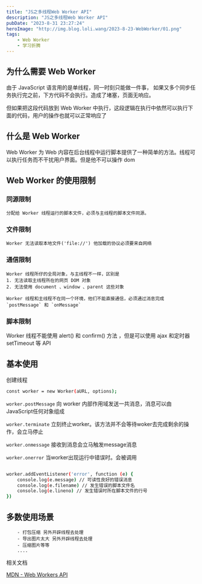 ```yaml
---
title: "JS之多线程Web Worker API"
description: "JS之多线程Web Worker API"
pubDate: "2023-8-31 23:27:24"
heroImage: "http://img.blog.loli.wang/2023-8-23-WebWorker/01.png"
tags:
    - Web Worker
    - 学习折腾
---
```


## 为什么需要 Web Worker

由于 JavaScript 语言用的是单线程，同一时刻只能做一件事， 如果又多个同步任务执行完之前，下方代码不会执行。造成了堵塞，页面无响应。

但如果把这段代码放到 Web Worker 中执行，这段逻辑在执行中依然可以执行下面的代码，用户的操作也就可以正常响应了

## 什么是 Web Worker

Web Worker 为 Web 内容在后台线程中运行脚本提供了一种简单的方法。线程可以执行任务而不干扰用户界面。但是他不可以操作 dom

## Web Worker 的使用限制

### 同源限制

    分配给 Worker 线程运行的脚本文件，必须与主线程的脚本文件同源。

### 文件限制

    Worker 无法读取本地文件('file://') 他加载的协议必须要来自网络

### 通信限制

    Worker 线程所仔的全局对象，与主线程不一样，区别是
    1. 无法读取主线程所在的网页 DOM 对象
    2. 无法使用 document 、window 、parent 这些对象

    Worker 线程和主线程不在同一个环境，他们不能直接通信，必须通过消息完成 `postMessage` 和 `onMessage`




### 脚本限制

Worker 线程不能使用 alert() 和 confirm() 方法 ，但是可以使用 ajax 和定时器 setTimeout 等 API

## 基本使用

创建线程   

``` bash
const worker = new Worker(aURL, options);
```

`worker.postMessage` 向 worker 内部作用域发送一共消息，消息可以由JavaScript任何对象组成

`worker.terminate`  立刻终止worker。该方法并不会等待woker去完成剩余的操作，会立马停止

`worker.onmessage` 接收到消息会立马触发message消息

`worker.onerror` 当worker出现运行中错误时。会被调用


``` bash

worker.addEventListener('error', function (e) {
    console.log(e.message) // 可读性良好的错误消息
    console.log(e.filename) // 发生错误的脚本文件名
    console.log(e.lineno) // 发生错误时所在脚本文件的行号
})

```

## 多数使用场景
```
    - 打包压缩 另外开辟线程去处理
    - 导出图片太大 另外开辟线程去处理
    - 压缩图片等等
    ....
```


相关文档

[MDN - Web Workers API](https://developer.mozilla.org/zh-CN/docs/Web/API/Web_Workers_API/Using_web_workers)
   